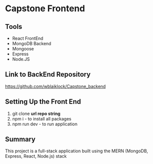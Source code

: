 # Capstone Frontend

## Tools
- React FrontEnd
- MongoDB Backend
- Mongoose
- Express
- Node.JS

## Link to BackEnd Repository
https://github.com/wblaiklock/Capstone_backend

## Setting Up the Front End
1. git clone **url repo string**
2. npm i - to install all packages
3. npm run dev - to run application

## Summary
This project is a full-stack application built using the MERN (MongoDB, Express, React, Node.js) stack
